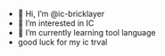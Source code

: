 - 👋 Hi, I’m @ic-bricklayer
- 👀 I’m interested in IC
- 🌱 I’m currently learning tool language
- good luck for my ic trval

<!---
ic-bricklayer/ic-bricklayer is a ✨ special ✨ repository because its `README.md` (this file) appears on your GitHub profile.
You can click the Preview link to take a look at your changes.
--->
